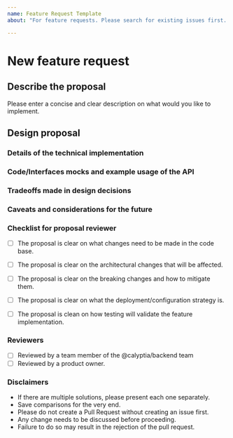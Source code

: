 ```yaml
---
name: Feature Request Template
about: "For feature requests. Please search for existing issues first. Also see CONTRIBUTING.md"

---
```


# New feature request

## Describe the proposal

Please enter a concise and clear description on what would you like to implement.

## Design proposal

### Details of the technical implementation

### Code/Interfaces mocks and example usage of the API

### Tradeoffs made in design decisions

### Caveats and considerations for the future

### Checklist for proposal reviewer

- [ ] The proposal is clear on what changes need to be made in the code base.

- [ ] The proposal is clear on the architectural changes that will be affected.

- [ ] The proposal is clear on the breaking changes and how to mitigate them.

- [ ] The proposal is clear on what the deployment/configuration strategy is.

- [ ] The proposal is clean on how testing will validate the feature implementation.

### Reviewers

- [ ] Reviewed by a team member of the @calyptia/backend team
- [ ] Reviewed by a product owner.

### Disclaimers

- If there are multiple solutions, please present each one separately.
- Save comparisons for the very end.
- Please do not create a Pull Request without creating an issue first.
- Any change needs to be discussed before proceeding.
- Failure to do so may result in the rejection of the pull request.